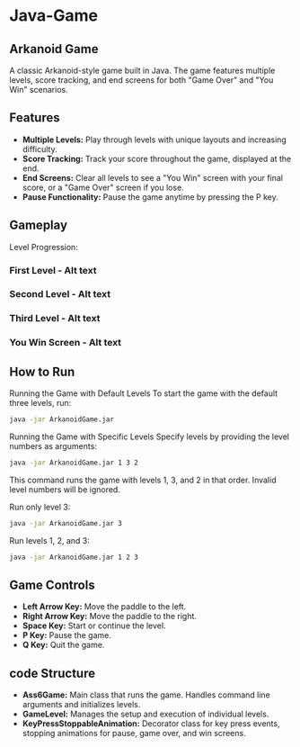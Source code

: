 # Java-Game

## Arkanoid Game
A classic Arkanoid-style game built in Java. The game features multiple levels, score tracking, and end screens for both "Game Over" and "You Win" scenarios.

## Features
- **Multiple Levels:** Play through levels with unique layouts and increasing difficulty.
- **Score Tracking:** Track your score throughout the game, displayed at the end.
- **End Screens:** Clear all levels to see a "You Win" screen with your final score, or a "Game Over" screen if you lose.
- **Pause Functionality:** Pause the game anytime by pressing the P key.
## Gameplay
Level Progression:
### First Level - Alt text
### Second Level - Alt text
### Third Level - Alt text
### You Win Screen - Alt text

## How to Run
Running the Game with Default Levels
To start the game with the default three levels, run:

```sh
java -jar ArkanoidGame.jar
```
Running the Game with Specific Levels
Specify levels by providing the level numbers as arguments:

```sh
java -jar ArkanoidGame.jar 1 3 2
```
This command runs the game with levels 1, 3, and 2 in that order. Invalid level numbers will be ignored.

Run only level 3:
```sh
java -jar ArkanoidGame.jar 3
```

Run levels 1, 2, and 3:

```sh
java -jar ArkanoidGame.jar 1 2 3
```

## Game Controls
- **Left Arrow Key:** Move the paddle to the left.
- **Right Arrow Key:** Move the paddle to the right.
- **Space Key:** Start or continue the level.
- **P Key:** Pause the game.
- **Q Key:** Quit the game.
## code Structure
- **Ass6Game:** Main class that runs the game. Handles command line arguments and initializes levels.
- **GameLevel:** Manages the setup and execution of individual levels.
- **KeyPressStoppableAnimation:** Decorator class for key press events, stopping animations for pause, game over, and win screens.

